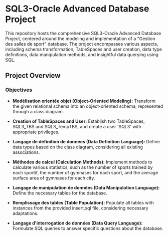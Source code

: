 # SQL3-Oracle Advanced Database Project

This repository hosts the comprehensive SQL3-Oracle Advanced Database Project, centered around the modeling and implementation of a "Gestion des salles de sport" database. The project encompasses various aspects, including schema transformation, TableSpaces and user creation, data type definitions, data manipulation methods, and insightful data querying using SQL.

## Project Overview

### Objectives
- **Modélisation orientée objet (Object-Oriented Modeling):** Transform the given relational schema into an object-oriented schema, represented through a class diagram.

- **Creation of TableSpaces and User:** Establish two TableSpaces, SQL3_TBS and SQL3_TempTBS, and create a user 'SQL3' with appropriate privileges.

- **Langage de définition de données (Data Definition Language):** Define data types based on the class diagram, considering all existing associations.

- **Méthodes de calcul (Calculation Methods):** Implement methods to calculate various statistics, such as the number of sports trained by each sportif, the number of gymnases for each sport, and the average surface area of gymnases for each city.

- **Langage de manipulation de données (Data Manipulation Language):** Define the necessary tables for the database.

- **Remplissage des tables (Table Population):** Populate all tables with instances from the provided insert.sql file, considering necessary adaptations.

- **Langage d'interrogation de données (Data Query Language):** Formulate SQL queries to answer specific questions about the database.

